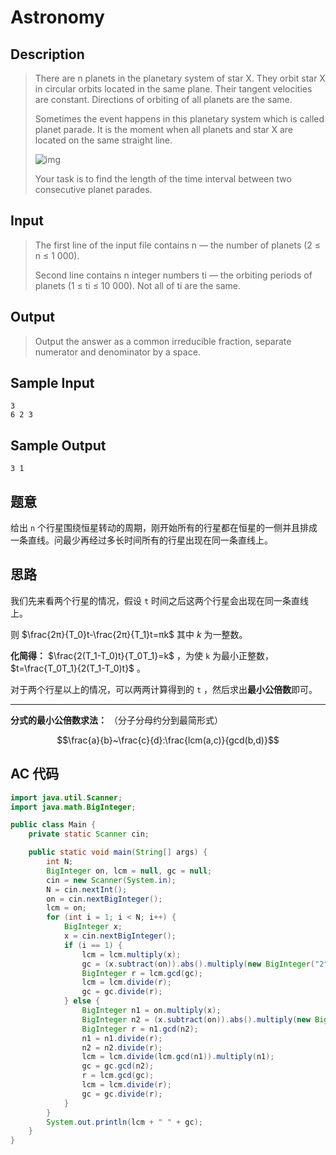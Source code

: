 # Astronomy

## **Description**

> There are n planets in the planetary system of star X. They orbit star X in circular orbits located in the same plane. Their tangent velocities are constant. Directions of orbiting of all planets are the same.
>
> Sometimes the event happens in this planetary system which is called planet parade. It is the moment when all planets and star X are located on the same straight line.
>
> ![img](http://poj.org/images/3101_1.gif)
>
> Your task is to find the length of the time interval between two consecutive planet parades.



## **Input**

> The first line of the input file contains n — the number of planets (2 ≤ n ≤ 1 000).
>
> Second line contains n integer numbers ti — the orbiting periods of planets (1 ≤ ti ≤ 10 000). Not all of ti are the same.



## **Output**

> Output the answer as a common irreducible fraction, separate numerator and denominator by a space.



## **Sample Input**

    3
    6 2 3



## **Sample Output**

    3 1



## **题意**

给出 `n` 个行星围绕恒星转动的周期，刚开始所有的行星都在恒星的一侧并且排成一条直线。问最少再经过多长时间所有的行星出现在同一条直线上。



## **思路**

我们先来看两个行星的情况，假设 `t` 时间之后这两个行星会出现在同一条直线上。

则 $\frac{2π}{T_0}t-\frac{2π}{T_1}t=πk$ 其中 $k$ 为一整数。

**化简得：** $\frac{2(T_1-T_0)t}{T_0T_1}=k$ ，为使 `k` 为最小正整数， $t=\frac{T_0T_1}{2(T_1-T_0)t}$ 。



对于两个行星以上的情况，可以两两计算得到的 `t` ，然后求出**最小公倍数**即可。

---

**分式的最小公倍数求法：** （分子分母约分到最简形式）

$$\frac{a}{b}~\frac{c}{d}:\frac{lcm(a,c)}{gcd(b,d)}$$



## **AC 代码**

```java
import java.util.Scanner;
import java.math.BigInteger;

public class Main {
	private static Scanner cin;

	public static void main(String[] args) {
		int N;
		BigInteger on, lcm = null, gc = null;
		cin = new Scanner(System.in);
		N = cin.nextInt();
		on = cin.nextBigInteger();
		lcm = on;
		for (int i = 1; i < N; i++) {
			BigInteger x;
			x = cin.nextBigInteger();
			if (i == 1) {
				lcm = lcm.multiply(x);
				gc = (x.subtract(on)).abs().multiply(new BigInteger("2"));
				BigInteger r = lcm.gcd(gc);
				lcm = lcm.divide(r);
				gc = gc.divide(r);
			} else {
				BigInteger n1 = on.multiply(x);
				BigInteger n2 = (x.subtract(on)).abs().multiply(new BigInteger("2"));
				BigInteger r = n1.gcd(n2);
				n1 = n1.divide(r);
				n2 = n2.divide(r);
				lcm = lcm.divide(lcm.gcd(n1)).multiply(n1);
				gc = gc.gcd(n2);
				r = lcm.gcd(gc);
				lcm = lcm.divide(r);
				gc = gc.divide(r);
			}
		}
		System.out.println(lcm + " " + gc);
	}
}
```

